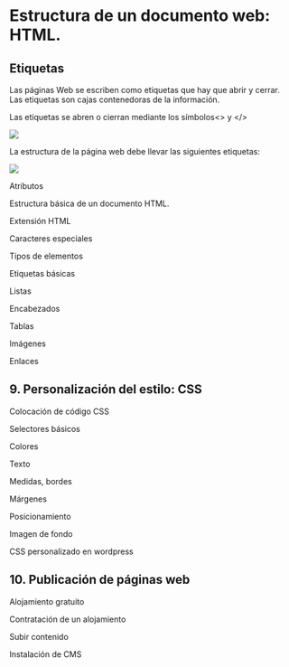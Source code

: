 # Estructura de un documento web: HTML.

## Etiquetas

Las páginas Web se escriben como etiquetas que hay que abrir y cerrar. Las etiquetas son cajas contenedoras de la información.

Las etiquetas se abren o cierran mediante los símbolos<> y </>

![](img/2019-09-16-08-24-08.png)

La estructura de la página web debe llevar las siguientes etiquetas:

![](img/2019-09-16-08-23-39.png)

Atributos

Estructura básica de un documento HTML.

Extensión HTML

Caracteres especiales

Tipos de elementos

Etiquetas básicas

Listas

Encabezados

Tablas

Imágenes

Enlaces

## 9. Personalización del estilo: CSS

Colocación de código CSS

Selectores básicos

Colores

Texto

Medidas, bordes

Márgenes

Posicionamiento

Imagen de fondo

CSS personalizado en wordpress

## 10. Publicación de páginas web

Alojamiento gratuito

Contratación de un alojamiento

Subir contenido

Instalación de CMS
